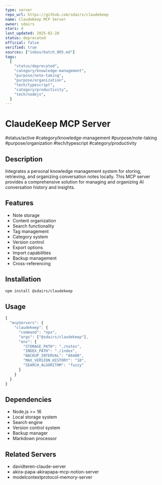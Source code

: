 ```yaml
---
type: server
repo_url: https://github.com/sdairs/claudekeep
name: ClaudeKeep MCP Server
owner: sdairs
stars: 4
last_updated: 2025-02-28
status: deprecated
official: false
verified: true
sources: ["inbox/batch_005.md"]
tags:
  [
    "status/deprecated",
    "category/knowledge-management",
    "purpose/note-taking",
    "purpose/organization",
    "tech/typescript",
    "category/productivity",
    "tech/nodejs",
  ]
---
```


# ClaudeKeep MCP Server

#status/active #category/knowledge-management #purpose/note-taking #purpose/organization #tech/typescript #category/productivity

## Description

Integrates a personal knowledge management system for storing, retrieving, and organizing conversation notes locally. This MCP server provides a comprehensive solution for managing and organizing AI conversation history and insights.

## Features

- Note storage
- Content organization
- Search functionality
- Tag management
- Category system
- Version control
- Export options
- Import capabilities
- Backup management
- Cross-referencing

## Installation

```bash
npm install @sdairs/claudekeep
```

## Usage

```javascript
{
  "mcpServers": {
    "claudekeep": {
      "command": "npx",
      "args": ["@sdairs/claudekeep"],
      "env": {
        "STORAGE_PATH": "./notes",
        "INDEX_PATH": "./index",
        "BACKUP_INTERVAL": "86400",
        "MAX_VERSION_HISTORY": "10",
        "SEARCH_ALGORITHM": "fuzzy"
      }
    }
  }
}
```

## Dependencies

- Node.js >= 16
- Local storage system
- Search engine
- Version control system
- Backup manager
- Markdown processor

## Related Servers

- davidteren-claude-server
- akira-papa-akirapapa-mcp-notion-server
- modelcontextprotocol-memory-server
